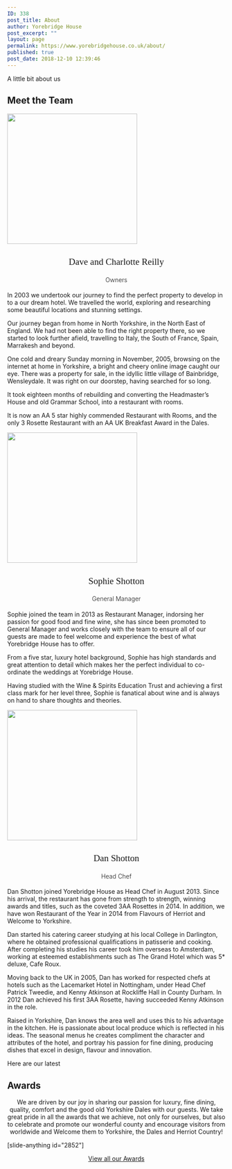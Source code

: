 ```yaml
---
ID: 338
post_title: About
author: Yorebridge House
post_excerpt: ""
layout: page
permalink: https://www.yorebridgehouse.co.uk/about/
published: true
post_date: 2018-12-10 12:39:46
---
```

<div class="section-title section-title-followed-by-content">
		<p>A little bit about us</p>		<h2>Meet the Team</h2>	</div>
<div class="column-one-third">

<img class="size-full wp-image-343 aligncenter" src="https://www.yorebridgehouse.co.uk/wp-content/uploads/2018/12/team1.jpg" alt="" width="300" height="300" />
<h2 style="font-family: 'Pinyon Script', cursive; font-weight: 300; text-align: center; margin-bottom: 0px;">Dave and Charlotte Reilly</h2>
<h4 style="text-align: center; font-weight: 300;">Owners</h4>
<div class="tdesc">

In 2003 we undertook our journey to find the perfect property to develop in to a our dream hotel. We travelled the world, exploring and researching some beautiful locations and stunning settings.

Our journey began from home in North Yorkshire, in the North East of England. We had not been able to find the right property there, so we started to look further afield, travelling to Italy, the South of France, Spain, Marrakesh and beyond.

One cold and dreary Sunday morning in November, 2005, browsing on the internet at home in Yorkshire, a bright and cheery online image caught our eye. There was a property for sale, in the idyllic little village of Bainbridge, Wensleydale. It was right on our doorstep, having searched for so long.

It took eighteen months of rebuilding and converting the Headmaster’s House and old Grammar School, into a restaurant with rooms.

It is now an AA 5 star highly commended Restaurant with Rooms, and the only 3 Rosette Restaurant with an AA UK Breakfast Award in the Dales.

</div>
</div>
<div class="column-one-third">

<img class="size-full wp-image-343 aligncenter" src="https://www.yorebridgehouse.co.uk/wp-content/uploads/2018/12/team2.jpg" alt="" width="300" height="300" />
<h2 style="font-family: 'Pinyon Script', cursive; font-weight: 300; text-align: center; margin-bottom: 0px;">Sophie Shotton</h2>
<h4 style="text-align: center; font-weight: 300;">General Manager</h4>
<div class="tdesc">

Sophie joined the team in 2013 as Restaurant Manager, indorsing her passion for good food and fine wine, she has since been promoted to General Manager and works closely with the team to ensure all of our guests are made to feel welcome and experience the best of what Yorebridge House has to offer.

From a five star, luxury hotel background, Sophie has high standards and great attention to detail which makes her the perfect individual to co-ordinate the weddings at Yorebridge House.

Having studied with the Wine &amp; Spirits Education Trust and achieving a first class mark for her level three, Sophie is fanatical about wine and is always on hand to share thoughts and theories.

</div>
</div>
<div class="column-one-third">

<img class="size-full wp-image-343 aligncenter" src="https://www.yorebridgehouse.co.uk/wp-content/uploads/2018/12/team3.jpg" alt="" width="300" height="300" />
<h2 style="font-family: 'Pinyon Script', cursive; font-weight: 300; text-align: center; margin-bottom: 0px;">Dan Shotton</h2>
<h4 style="text-align: center; font-weight: 300;">Head Chef</h4>
<div class="tdesc">

Dan Shotton joined Yorebridge House as Head Chef in August 2013. Since his arrival, the restaurant has gone from strength to strength, winning awards and titles, such as the coveted 3AA Rosettes in 2014. In addition, we have won Restaurant of the Year in 2014 from Flavours of Herriot and Welcome to Yorkshire.

Dan started his catering career studying at his local College in Darlington, where he obtained professional qualifications in patisserie and cooking. After completing his studies his career took him overseas to Amsterdam, working at esteemed establishments such as The Grand Hotel which was 5* deluxe, Cafe Roux.

Moving back to the UK in 2005, Dan has worked for respected chefs at hotels such as the Lacemarket Hotel in Nottingham, under Head Chef Patrick Tweedie, and Kenny Atkinson at Rockliffe Hall in County Durham. In 2012 Dan achieved his first 3AA Rosette, having succeeded Kenny Atkinson in the role.

Raised in Yorkshire, Dan knows the area well and uses this to his advantage in the kitchen. He is passionate about local produce which is reflected in his ideas. The seasonal menus he creates compliment the character and attributes of the hotel, and portray his passion for fine dining, producing dishes that excel in design, flavour and innovation.

</div>
</div>
<div style="clear: both;"></div>
<div class="section-title section-title-followed-by-content">
		<p>Here are our latest</p>		<h2>Awards</h2>	</div>
<p style="text-align:center;">We are driven by our joy in sharing our passion for luxury, fine dining, quality, comfort and the good old Yorkshire Dales with our guests. We take great pride in all the awards that we achieve, not only for ourselves, but also to celebrate and promote our wonderful county and encourage visitors from worldwide and Welcome them to Yorkshire, the Dales and Herriot Country!</p>
[slide-anything id="2852"]
<p style="text-align:center"><a href="https://www.yorebridgehouse.co.uk/downloads/Yorebridge-Awards.pdf" class="button">View all our Awards</a></p>
<div style="clear: both;"></div>